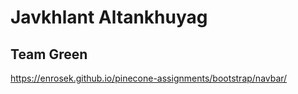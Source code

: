 # Javkhlant Altankhuyag

## Team Green

https://enrosek.github.io/pinecone-assignments/bootstrap/navbar/
